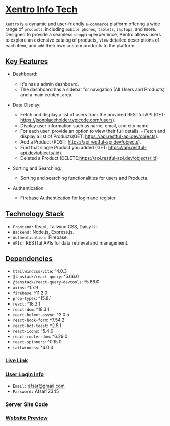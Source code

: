 # [Xentro Info Tech](https://xentro-task.web.app)

`Xentro` is a dynamic and user-friendly `e-commerce` platform offering a wide range of `products`, including `mobile phones`, `tablets`, `laptops`, and more. Designed to provide a seamless `shopping` experience, Xentro allows users to explore an extensive catalog of products, `view` detailed descriptions of each item, and `add` their own custom products to the platform.

## [Key Features]()

- Dashboard:

  - It's has a admin dashboard.
  - The dashboard has a sidebar for navigation (All Users and Products) and a main content area.

- Data Display:

  - Fetch and display a list of users from the provided RESTful API (GET: https://jsonplaceholder.typicode.com/users).
  - Display user information such as name, email, and city name.
  - For each user, provide an option to view their full details. - Fetch and display a list of Products(GET: https://api.restful-api.dev/objects).
  - Add a Product (POST: https://api.restful-api.dev/objects).
  - Find that single Product you added (GET: https://api.restful-api.dev/objects/:id).
  - Deleted a Product (DELETE:https://api.restful-api.dev/objects/:id)

- Sorting and Searching:
  - Sorting and searching functionalities for users and Products.
- Authentication
  - Firebase Authentication for login and register

## [Technology Stack]()

- `Frontend:` React, Tailwind CSS, Daisy UI.
- `Backend:` Node.js, Express.js.
- `Authentication:` Firebase.
- `APIs:` RESTful APIs for data retrieval and management.

## [Dependencies]()

- `@tailwindcss/vite`: ^4.0.3
- `@tanstack/react-query`: ^5.66.0
- `@tanstack/react-query-devtools`: ^5.66.0
- `axios`: ^1.7.9
- `firebase`: ^11.2.0
- `prop-types`: ^15.8.1
- `react`: ^18.3.1
- `react-dom`: ^18.3.1
- `react-helmet-async`: ^2.0.5
- `react-hook-form`: ^7.54.2
- `react-hot-toast`: ^2.5.1
- `react-icons`: ^5.4.0
- `react-router-dom`: ^6.29.0
- `react-spinners`: ^0.15.0
- `tailwindcss`: ^4.0.3

### [Live Link](https://xentro-task.web.app)

### [User Login Info]()

- `Email:` afsar@gmail.com
- `Password:` Afsar12345

### [Server Site Code]()

### [Website Preview](https://github.com/MdAfsarHossain/Xentro-Client/blob/main/xentro-info-tech.png)
